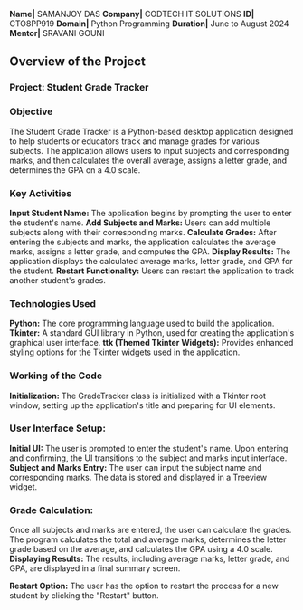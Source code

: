**Name|** SAMANJOY DAS
**Company|** CODTECH IT SOLUTIONS
**ID|** CTO8PP919
**Domain|** Python Programming
**Duration|** June to August 2024
**Mentor|** SRAVANI GOUNI


## Overview of the Project

### Project: Student Grade Tracker

### Objective
The Student Grade Tracker is a Python-based desktop application designed to help students or educators track and manage grades for various subjects. The application allows users to input subjects and corresponding marks, and then calculates the overall average, assigns a letter grade, and determines the GPA on a 4.0 scale.

### Key Activities

**Input Student Name:** The application begins by prompting the user to enter the student's name.
**Add Subjects and Marks:** Users can add multiple subjects along with their corresponding marks.
**Calculate Grades:** After entering the subjects and marks, the application calculates the average marks, assigns a letter grade, and computes the GPA.
**Display Results:** The application displays the calculated average marks, letter grade, and GPA for the student.
**Restart Functionality:** Users can restart the application to track another student's grades.

### Technologies Used

**Python:** The core programming language used to build the application.
**Tkinter:** A standard GUI library in Python, used for creating the application's graphical user interface.
**ttk (Themed Tkinter Widgets):** Provides enhanced styling options for the Tkinter widgets used in the application.
### Working of the Code
**Initialization:** The GradeTracker class is initialized with a Tkinter root window, setting up the application's title and preparing for UI elements.

### User Interface Setup:

**Initial UI:** The user is prompted to enter the student's name. Upon entering and confirming, the UI transitions to the subject and marks input interface.
**Subject and Marks Entry:** The user can input the subject name and corresponding marks. The data is stored and displayed in a Treeview widget.

### Grade Calculation:

Once all subjects and marks are entered, the user can calculate the grades.
The program calculates the total and average marks, determines the letter grade based on the average, and calculates the GPA using a 4.0 scale.
**Displaying Results:** The results, including average marks, letter grade, and GPA, are displayed in a final summary screen.

**Restart Option:** The user has the option to restart the process for a new student by clicking the "Restart" button.
